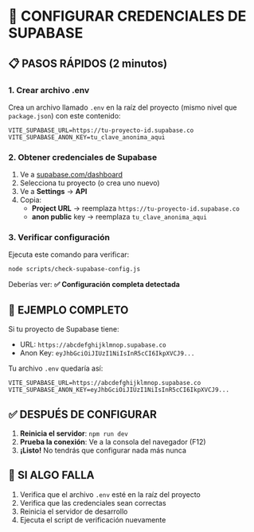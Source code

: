 # 🔑 CONFIGURAR CREDENCIALES DE SUPABASE

## 📋 PASOS RÁPIDOS (2 minutos)

### 1. Crear archivo .env

Crea un archivo llamado `.env` en la raíz del proyecto (mismo nivel que `package.json`) con este contenido:

```env
VITE_SUPABASE_URL=https://tu-proyecto-id.supabase.co
VITE_SUPABASE_ANON_KEY=tu_clave_anonima_aqui
```

### 2. Obtener credenciales de Supabase

1. Ve a [supabase.com/dashboard](https://supabase.com/dashboard)
2. Selecciona tu proyecto (o crea uno nuevo)
3. Ve a **Settings** → **API**
4. Copia:
   - **Project URL** → reemplaza `https://tu-proyecto-id.supabase.co`
   - **anon public** key → reemplaza `tu_clave_anonima_aqui`

### 3. Verificar configuración

Ejecuta este comando para verificar:

```bash
node scripts/check-supabase-config.js
```

Deberías ver: **✅ Configuración completa detectada**

## 🎯 EJEMPLO COMPLETO

Si tu proyecto de Supabase tiene:

- URL: `https://abcdefghijklmnop.supabase.co`
- Anon Key: `eyJhbGciOiJIUzI1NiIsInR5cCI6IkpXVCJ9...`

Tu archivo `.env` quedaría así:

```env
VITE_SUPABASE_URL=https://abcdefghijklmnop.supabase.co
VITE_SUPABASE_ANON_KEY=eyJhbGciOiJIUzI1NiIsInR5cCI6IkpXVCJ9...
```

## ✅ DESPUÉS DE CONFIGURAR

1. **Reinicia el servidor**: `npm run dev`
2. **Prueba la conexión**: Ve a la consola del navegador (F12)
3. **¡Listo!** No tendrás que configurar nada más nunca

## 🚨 SI ALGO FALLA

1. Verifica que el archivo `.env` esté en la raíz del proyecto
2. Verifica que las credenciales sean correctas
3. Reinicia el servidor de desarrollo
4. Ejecuta el script de verificación nuevamente
